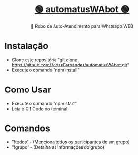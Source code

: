 <h1 align="center">
    <a href="https://github.com/JobasFernandes/automatusWAbot">🟢 automatusWAbot 🟢</a>
</h1>
<p align="center">🚀 Robo de Auto-Atendimento para Whatsapp WEB</p>

# Instalação

- Clone este repositório
"git clone https://github.com/JobasFernandes/automatusWAbot.git"
- Execute o comando "npm install"

# Como Usar

- Execute o comando "npm start"
- Leia o QR Code no terminal

# Comandos

* "!todos" - (Menciona todos os participantes de um grupo)
* "!grupo" - (Detalha as informações do grupo)
